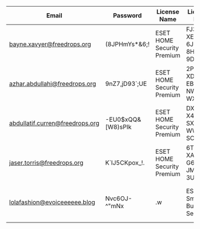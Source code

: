 | Email | Password | License Name | License Key | Expiry |
|-------|----------|--------------|-------------|--------|
| bayne.xavyer@freedrops.org | (8JPHmYs*&6;! | ESET HOME Security Premium | FJ3J-XEJ5-6JUB-8HFG-9D5D | 29.08.2025 |
| azhar.abdullahi@freedrops.org | 9nZ7,jD93`;UE | ESET HOME Security Premium | 2P22-XD76-EB55-NWRR-WX5X | 30.08.2025 |
| abdullatif.curren@freedrops.org | -EU0$xQQ&[W8)sPIk | ESET HOME Security Premium | DXTU-X4V6-SX56-WW59-SC9P | 31.08.2025 |
| jaser.torris@freedrops.org | K`lJ5CKpox_!. | ESET HOME Security Premium | 6TSJ-XATV-G6JX-JM24-3UMD | 02.09.2025 |
| lolafashion@evoiceeeeee.blog | Nvc6OJ-^"mNx|.w | ESET Small Business Security | JJ9X-XRUA-GRRR-88SB-CT88 | 03.09.2025 |
